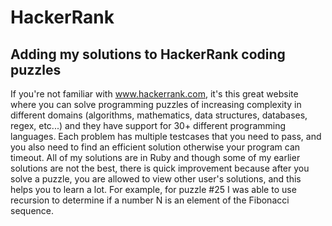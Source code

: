 # HackerRank

## Adding my solutions to HackerRank coding puzzles

If you're not familiar with www.hackerrank.com, it's this great website where you can solve programming puzzles of increasing complexity in different domains (algorithms, mathematics, data structures, databases, regex, etc...) and they have support for 30+ different programming languages. Each problem has multiple testcases that you need to pass, and you also need to find an efficient solution otherwise your program can timeout. All of my solutions are in Ruby and though some of my earlier solutions are not the best, there is quick improvement because after you solve a puzzle, you are allowed to view other user's solutions, and this helps you to learn a lot. For example, for puzzle #25 I was able to use recursion to determine if a number N is an element of the Fibonacci sequence.
